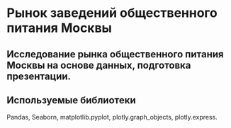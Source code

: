 # Рынок заведений общественного питания Москвы
## Исследование рынка общественного питания Москвы на основе данных, подготовка презентации.
## Используемые библиотеки
Pandas, Seaborn, matplotlib.pyplot, plotly.graph_objects, plotly.express. 